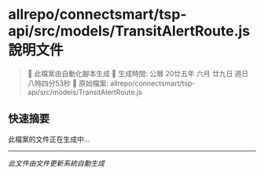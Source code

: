 # allrepo/connectsmart/tsp-api/src/models/TransitAlertRoute.js 說明文件

> 🚧 此檔案由自動化腳本生成
> 📅 生成時間: 公曆 20廿五年 六月 廿九日 週日 八時四分53秒
> 📂 原始檔案: allrepo/connectsmart/tsp-api/src/models/TransitAlertRoute.js

## 快速摘要
此檔案的文件正在生成中...

<!-- 實際使用時，這裡會是 Claude Code 生成的完整文件內容 -->

---
*此文件由文件更新系統自動生成*
